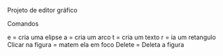 Projeto de editor gráfico 

Comandos

e = cria uma elipse
a = cria um arco
t = cria um texto
r = ia um retangulo
Clicar na figura = matem ela em foco
Delete = Deleta a figura
